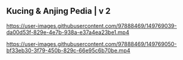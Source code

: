 ## Kucing & Anjing Pedia | v 2


https://user-images.githubusercontent.com/97888469/149769039-da00d53f-829e-4e7b-938a-e37a4ea23be1.mp4


https://user-images.githubusercontent.com/97888469/149769050-bf33eb30-3f79-450b-829c-66e95c6b70be.mp4




